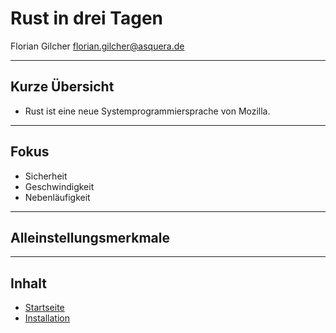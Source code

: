 # Rust in drei Tagen

Florian Gilcher <florian.gilcher@asquera.de>

---

## Kurze Übersicht

* Rust ist eine neue Systemprogrammiersprache von Mozilla.

---

## Fokus

* Sicherheit
* Geschwindigkeit
* Nebenläufigkeit

---

## Alleinstellungsmerkmale

---

## Inhalt

* [Startseite](index.html)
* [Installation](index.html?chapter=installation)
